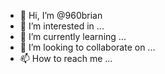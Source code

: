 - 👋 Hi, I’m @960brian
- 👀 I’m interested in ...
- 🌱 I’m currently learning ...
- 💞️ I’m looking to collaborate on ...
- 📫 How to reach me ...

<!---
960brian/960brian is a ✨ special ✨ repository because its `README.md` (this file) appears on your GitHub profile.
You can click the Preview link to take a look at your changes.
--->
